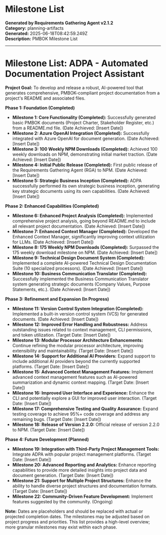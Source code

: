 # Milestone List

**Generated by Requirements Gathering Agent v2.1.2**  
**Category:** planning-artifacts  
**Generated:** 2025-06-18T08:42:59.249Z  
**Description:** PMBOK Milestone List

---

# Milestone List: ADPA - Automated Documentation Project Assistant

**Project Goal:** To develop and release a robust, AI-powered tool that generates comprehensive, PMBOK-compliant project documentation from a project's README and associated files.


**Phase 1: Foundation (Completed)**

* **Milestone 1: Core Functionality (Completed):**  Successfully generated basic PMBOK documents (Project Charter, Stakeholder Register, etc.) from a README.md file.  (Date Achieved: [Insert Date])
* **Milestone 2: Azure OpenAI Integration (Completed):**  Successfully integrated with Azure OpenAI for document generation. (Date Achieved: [Insert Date])
* **Milestone 3: 100 Weekly NPM Downloads (Completed):** Achieved 100 weekly downloads on NPM, demonstrating initial market traction. (Date Achieved: [Insert Date])
* **Milestone 4:  Initial Public Release (Completed):** First public release of the Requirements Gathering Agent (RGA) to NPM. (Date Achieved: [Insert Date])
* **Milestone 5: Strategic Business Inception (Completed):** ADPA successfully performed its own strategic business inception, generating key strategic documents using its own capabilities. (Date Achieved: [Insert Date])


**Phase 2: Enhanced Capabilities (Completed)**

* **Milestone 6: Enhanced Project Analysis (Completed):** Implemented comprehensive project analysis, going beyond README.md to include all relevant project documentation. (Date Achieved: [Insert Date])
* **Milestone 7: Enhanced Context Manager (Completed):** Developed the Enhanced Context Manager, significantly improving context utilization for LLMs. (Date Achieved: [Insert Date])
* **Milestone 8: 175 Weekly NPM Downloads (Completed):** Surpassed the 175 weekly download milestone on NPM. (Date Achieved: [Insert Date])
* **Milestone 9: Technical Design Document System (Completed):** Implemented a complete AI-powered Technical Design Documentation Suite (10 specialized processors). (Date Achieved: [Insert Date])
* **Milestone 10: Business Communication Translator (Completed):** Successfully implemented the Business Communication Translator system generating strategic documents (Company Values, Purpose Statements, etc.). (Date Achieved: [Insert Date])


**Phase 3: Refinement and Expansion (In Progress)**

* **Milestone 11: Version Control System Integration (Completed):** Implemented a built-in version control system (VCS) for generated documents. (Date Achieved: [Insert Date])
* **Milestone 12:  Improved Error Handling and Robustness:**  Address outstanding issues related to context management, CLI permissions, and token utilization. (Target Date: [Insert Date])
* **Milestone 13:  Modular Processor Architecture Enhancements:** Continue refining the modular processor architecture, improving extensibility and maintainability. (Target Date: [Insert Date])
* **Milestone 14:  Support for Additional AI Providers:**  Expand support to include additional AI providers beyond the currently supported platforms. (Target Date: [Insert Date])
* **Milestone 15:  Advanced Context Management Features:** Implement advanced context management features such as AI-powered summarization and dynamic context mapping. (Target Date: [Insert Date])
* **Milestone 16:  Improved User Interface and Experience:** Enhance the CLI and potentially explore a GUI for improved user interaction. (Target Date: [Insert Date])
* **Milestone 17:  Comprehensive Testing and Quality Assurance:**  Expand testing coverage to achieve 95%+ code coverage and address any remaining bugs. (Target Date: [Insert Date])
* **Milestone 18:  Release of Version 2.2.0:** Official release of version 2.2.0 to NPM. (Target Date: [Insert Date])


**Phase 4:  Future Development (Planned)**

* **Milestone 19:  Integration with Third-Party Project Management Tools:** Integrate ADPA with popular project management platforms. (Target Date: [Insert Date])
* **Milestone 20:  Advanced Reporting and Analytics:**  Enhance reporting capabilities to provide more detailed insights into project data and document generation. (Target Date: [Insert Date])
* **Milestone 21:  Support for Multiple Project Structures:** Enhance the ability to handle diverse project structures and documentation formats. (Target Date: [Insert Date])
* **Milestone 22:  Community-Driven Feature Development:**  Implement features suggested by the community. (Ongoing)


**Note:**  Dates are placeholders and should be replaced with actual or projected completion dates.  The milestones may be adjusted based on project progress and priorities.  This list provides a high-level overview; more granular milestones may exist within each phase.
